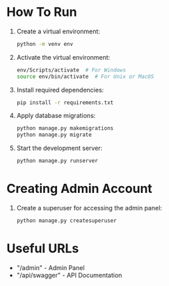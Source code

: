 
# How To Run

1. Create a virtual environment:
   ```bash
   python -m venv env
   ```

2. Activate the virtual environment:
   ```bash
   env/Scripts/activate  # For Windows
   source env/bin/activate  # For Unix or MacOS
   ```

3. Install required dependencies:
   ```bash
   pip install -r requirements.txt
   ```

4. Apply database migrations:
   ```bash
   python manage.py makemigrations
   python manage.py migrate
   ```

5. Start the development server:
   ```bash
   python manage.py runserver
   ```

# Creating Admin Account

1. Create a superuser for accessing the admin panel:
   ```bash
   python manage.py createsuperuser
   ```

# Useful URLs

- "/admin" - Admin Panel
- "/api/swagger" - API Documentation
